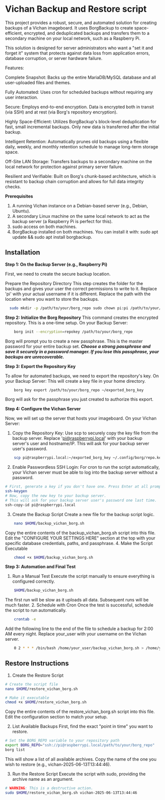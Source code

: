 
# Vichan Backup and Restore script

This project provides a robust, secure, and automated solution for creating backups of a Vichan imageboard. It uses BorgBackup to create space-efficient, encrypted, and deduplicated backups and transfers them to a secondary machine on your local network, such as a Raspberry Pi.

This solution is designed for server administrators who want a "set it and forget it" system that protects against data loss from application errors, database corruption, or server hardware failure.

Features:


Complete Snapshot: Backs up the entire MariaDB/MySQL database and all user-uploaded files and themes.

Fully Automated: Uses cron for scheduled backups without requiring any user interaction.

Secure: Employs end-to-end encryption. Data is encrypted both in transit (via SSH) and at rest (via Borg's repository encryption).

Highly Space-Efficient: Utilizes BorgBackup's block-level deduplication for fast, small incremental backups. Only new data is transferred after the initial backup.

Intelligent Retention: Automatically prunes old backups using a flexible daily, weekly, and monthly retention schedule to manage long-term storage space.

Off-Site LAN Storage: Transfers backups to a secondary machine on the local network for protection against primary server failure.

Resilient and Verifiable: Built on Borg's chunk-based architecture, which is resistant to backup chain corruption and allows for full data integrity checks.

**Prerequisites**

1. A running Vichan instance on a Debian-based server (e.g., Debian, Ubuntu).
2. A secondary Linux machine on the same local network to act as the backup server (a Raspberry Pi is perfect for this).
3. sudo access on both machines.
4. BorgBackup installed on both machines. You can install it with: sudo apt update && sudo apt install borgbackup.



## Installation

**Step 1: On the Backup Server (e.g., Raspberry Pi)**

First, we need to create the secure backup location.

Prepare the Repository Directory This step creates the folder for the backups and gives your user the correct permissions to write to it.
Replace 'pi' with your actual username if it is different.
Replace the path with the location where you want to store the backups.
```bash
  sudo mkdir -p /path/to/your/borg_repo sudo chown pi:pi /path/to/your/borg_repo
```
**Step 2: Initialize the Borg Repository**
This command creates the encrypted repository. This is a one-time setup.
On your Backup Server:
```bash
    borg init --encryption=repokey /path/to/your/borg_repo
```
Borg will prompt you to create a new passphrase. This is the master password for your entire backup set.  ***Choose a strong passphrase and save it securely in a password manager. If you lose this passphrase, your backups are unrecoverable.***

**Step 3: Export the Repository Key**

To allow for automated backups, we need to export the repository's key.
On your Backup Server:
This will create a key file in your home directory.
```bash
    borg key export /path/to/your/borg_repo ~/exported_borg_key
```
Borg will ask for the passphrase you just created to authorize this export.

**Step 4: Configure the Vichan Server**

Now, we will set up the server that hosts your imageboard.
On your Vichan Server:
1. Copy the Repository Key:
Use scp to securely copy the key file from the backup server.
 Replace 'pi@raspberrypi.local' with your backup server's user and hostname/IP.
 This will ask for your backup server user's password.
```bash
    scp pi@raspberrypi.local:~/exported_borg_key ~/.config/borg/repo.key
```
2. Enable Passwordless SSH Login:
For cron to run the script automatically, your Vichan server must be able to log into the backup server without a password.
```bash
# First, generate a key if you don't have one. Press Enter at all prompts.
ssh-keygen
# Now, copy the new key to your backup server.
# This will ask for your backup server user's password one last time.
ssh-copy-id pi@raspberrypi.local
```
3. Create the Backup Script
Create a new file for the backup script logic.
```bash
    nano $HOME/backup_vichan_borg.sh
```
Copy the entire contents of the backup_vichan_borg.sh script into this file. Edit the "CONFIGURE YOUR SETTINGS HERE" section at the top with your specific database credentials, paths, and passphrase.
4. Make the Script Executable
```bash
    chmod +x $HOME/backup_vichan_borg.sh
```
**Step 3: Automation and Final Test**

1. Run a Manual Test
Execute the script manually to ensure everything is configured correctly.
```bash
    $HOME/backup_vichan_borg.sh
```
The first run will be slow as it uploads all data. Subsequent runs will be much faster.
2. Schedule with Cron
Once the test is successful, schedule the script to run automatically.
```bash
    crontab -e
```
Add the following line to the end of the file to schedule a backup for 2:00 AM every night. 
Replace your_user with your username on the Vichan server.
```bash
    0 2 * * * /bin/bash /home/your_user/backup_vichan_borg.sh > /home/your_user/borg_backup_log.txt 2>&1
```
## Restore Instructions
1. Create the Restore Script
```bash
# Create the script file
nano $HOME/restore_vichan_borg.sh

# Make it executable
chmod +x $HOME/restore_vichan_borg.sh
```
Copy the entire contents of the restore_vichan_borg.sh script into this file. Edit the configuration section to match your setup.

2. List Available Backups
First, find the exact "point in time" you want to restore.
```bash
# Set the BORG_REPO variable to your repository path
export BORG_REPO="ssh://pi@raspberrypi.local/path/to/your/borg_repo"
borg list
```
This will show a list of all available archives. Copy the name of the one you wish to restore (e.g., vichan-2025-06-13T13:44:46).

3. Run the Restore Script
Execute the script with sudo, providing the archive name as an argument.
```bash
# WARNING: This is a destructive action.
sudo $HOME/restore_vichan_borg.sh vichan-2025-06-13T13:44:46
```
